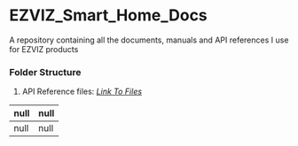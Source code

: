 # EZVIZ_Smart_Home_Docs
A repository containing all the documents, manuals and API references I use for EZVIZ products

### Folder Structure

1. API Reference files: *[Link To Files](https://github.com/Cale-Torino/FreeTAKServer_Docs_ETC/tree/main/1.%20XML%20Echo%20Tester)*

|null|null|
| :------------| :------------ |
|null|null|
